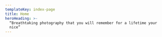 ```yaml
---
templateKey: index-page
title: Home
heroHeading: >-
  “Breathtaking photography that you will remember for a lifetime your mother
  nice”
---
```


